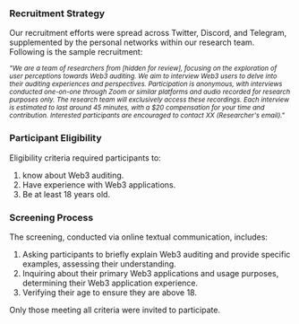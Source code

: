 ### Recruitment Strategy
Our recruitment efforts were spread across Twitter, Discord, and Telegram, supplemented by the personal networks within our research team.
Following is the sample recruitment:
<p style="font-size: smaller;"><i>"We are a team of researchers from [hidden for review], focusing on the exploration of user perceptions towards Web3 auditing. We aim to interview Web3 users to delve into their auditing experiences and perspectives. Participation is anonymous, with interviews conducted one-on-one through Zoom or similar platforms and audio recorded for research purposes only. The research team will exclusively access these recordings. Each interview is estimated to last around 45 minutes, with a $20 compensation for your time and contribution. Interested participants are encouraged to contact XX (Researcher's email)."</i></p>

### Participant Eligibility
Eligibility criteria required participants to: 
1. know about Web3 auditing.
2. Have experience with Web3 applications.
3. Be at least 18 years old.

### Screening Process
The screening, conducted via online textual communication, includes:
1. Asking participants to briefly explain Web3 auditing and provide specific examples, assessing their understanding.
2. Inquiring about their primary Web3 applications and usage purposes, determining their Web3 application experience.
3. Verifying their age to ensure they are above 18.

Only those meeting all criteria were invited to participate.

                                                                                                                                                                                                                                                                                                                                                                                                                                                                                                                                                                                                              
                                                                                                                                                                                                                                                                                                                                                                                                                                                                                                                                                                                                              
